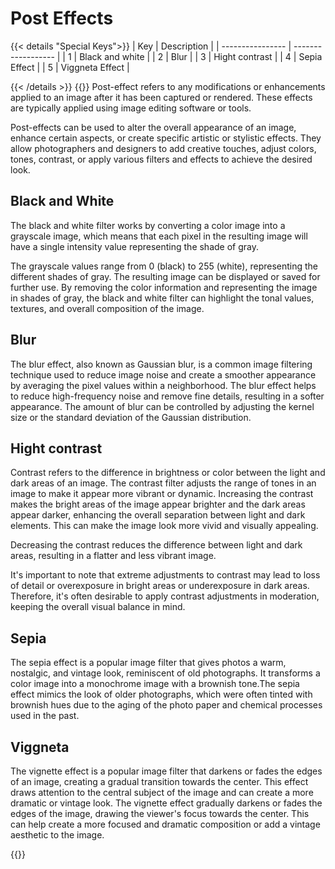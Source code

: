 # Post Effects

{{< details "Special Keys">}}
| Key              | Description        |
| ---------------- | ------------------ |
| 1                | Black and white     |
| 2                | Blur               |
| 3                | Hight contrast     |
| 4                | Sepia Effect       |
| 5                | Viggneta Effect    |

{{< /details >}}
{{<p5-iframe ver="1.4.2" sketch="/showcase/sketches/post_effects.js" width="600" height="880" marginHeight="0" marginWidth="0" frameBorder="0" scrolling="no">}}
Post-effect refers to any modifications or enhancements applied to an image after it has been captured or rendered. These effects are typically applied using image editing software or tools.

Post-effects can be used to alter the overall appearance of an image, enhance certain aspects, or create specific artistic or stylistic effects. They allow photographers and designers to add creative touches, adjust colors, tones, contrast, or apply various filters and effects to achieve the desired look.

## Black and White

The black and white filter works by converting a color image into a grayscale image, which means that each pixel in the resulting image will have a single intensity value representing the shade of gray.

The grayscale values range from 0 (black) to 255 (white), representing the different shades of gray.
The resulting image can be displayed or saved for further use. By removing the color information and representing the image in shades of gray, the black and white filter can highlight the tonal values, textures, and overall composition of the image.

## Blur 
The blur effect, also known as Gaussian blur, is a common image filtering technique used to reduce image noise and create a smoother appearance by averaging the pixel values within a neighborhood. The blur effect helps to reduce high-frequency noise and remove fine details, resulting in a softer appearance. The amount of blur can be controlled by adjusting the kernel size or the standard deviation of the Gaussian distribution.

## Hight contrast

Contrast refers to the difference in brightness or color between the light and dark areas of an image. The contrast filter adjusts the range of tones in an image to make it appear more vibrant or dynamic. Increasing the contrast makes the bright areas of the image appear brighter and the dark areas appear darker, enhancing the overall separation between light and dark elements. This can make the image look more vivid and visually appealing.

Decreasing the contrast reduces the difference between light and dark areas, resulting in a flatter and less vibrant image.

It's important to note that extreme adjustments to contrast may lead to loss of detail or overexposure in bright areas or underexposure in dark areas. Therefore, it's often desirable to apply contrast adjustments in moderation, keeping the overall visual balance in mind.

## Sepia

The sepia effect is a popular image filter that gives photos a warm, nostalgic, and vintage look, reminiscent of old photographs. It transforms a color image into a monochrome image with a brownish tone.The sepia effect mimics the look of older photographs, which were often tinted with brownish hues due to the aging of the photo paper and chemical processes used in the past.

## Viggneta 

The vignette effect is a popular image filter that darkens or fades the edges of an image, creating a gradual transition towards the center. This effect draws attention to the central subject of the image and can create a more dramatic or vintage look. The vignette effect gradually darkens or fades the edges of the image, drawing the viewer's focus towards the center. This can help create a more focused and dramatic composition or add a vintage aesthetic to the image.


{{<p5-iframe ver="1.4.2" sketch="/showcase/sketches/postvideo.js" width="500" height="480" marginHeight="0" marginWidth="0" frameBorder="0" scrolling="no">}}